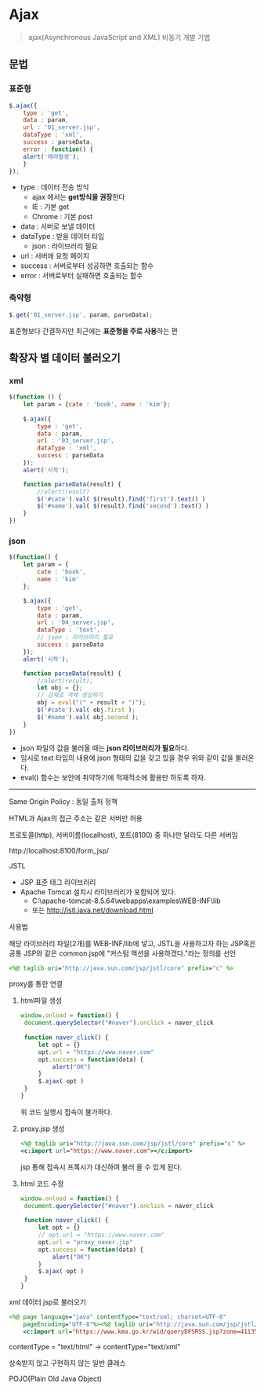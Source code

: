 # Ajax

> ajax(Asynchronous JavaScript and XML) 비동기 개발 기법



## 문법

### 표준형

```javascript
$.ajax({
	type : 'get',
	data : param,
	url : '01_server.jsp',
    dataType : 'xml', 
	success : parseData,
	error : function() {
	alert('에러발생');
	}
});
```

- type : 데이터 전송 방식
  - ajax 에서는 **get방식을 권장**한다
  - IE : 기본 get
  - Chrome : 기본 post
- data : 서버로 보낼 데이터
- dataType : 받을 데이터 타입
  - json : 라이브러리 필요
- url : 서버에 요청 페이지
- success : 서버로부터 성공하면 호출되는 함수
- error : 서버로부터 실패하면 호출되는 함수





### 축약형

```javascript
$.get('01_server.jsp', param, parseData);
```

표준형보다 간결하지만 최근에는 **표준형을 주로 사용**하는 편





## 확장자 별 데이터 불러오기

### xml

```javascript
$(function () {
	let param = {cate : 'book', name : 'kim'};
		
	$.ajax({
		type : 'get',
		data : param,
		url : '03_server.jsp',
		dataType : 'xml', 
		success : parseData
	});
	alert('시작');

	function parseData(result) {
		//alert(result)
		$('#cate').val( $(result).find('first').text() )
		$('#name').val( $(result).find('second').text() )
	}
})
```



### json

```javascript
$(function() {
	let param = {
		cate : 'book',
		name : 'kim'
	};

	$.ajax({
		type : 'get',
		data : param,
		url : '04_server.jsp',
		dataType : 'text',
		// json : 라이브러리 필요
		success : parseData
	});
	alert('시작');

	function parseData(result) {
		//alert(result);
		let obj = {};
		// 강제로 객체 생성하기
		obj = eval("(" + result + ")");
		$('#cate').val( obj.first );
		$('#name').val( obj.second );
	}
})
```

- json 파일의 값을 불러올 때는 **json 라이브러리가 필요**하다.
- 임시로 text 타입의 내용에 json 형태의 값을 갖고 있을 경우 위와 같이 값을 불러온다.
- eval() 함수는 보안에 취약하기에 적재적소에 활용만 하도록 하자.









-----------

Same Origin Policy : 동일 출처 정책

HTML과 Ajax의 접근 주소는 같은 서버만 허용

프로토콜(http), 서버이름(localhost), 포트(8100) 중 하나만 달라도 다른 서버임

http://localhost:8100/form_jsp/





JSTL

- JSP 표준 태그 라이브러리
- Apache Tomcat 설치시 라이브러리가 포함되어 있다.
  - C:\apache-tomcat-8.5.64\webapps\examples\WEB-INF\lib
  - 또는 http://jstl.java.net/download.html



사용법

해당 라이브러리 파일(2개)를 WEB-INF/lib에 넣고, JSTL을 사용하고자 하는 JSP혹은 공통 JSP와 같은 common.jsp에 "커스텀 액션을 사용하겠다."라는 정의를 선언



```jsp
<%@ taglib uri="http://java.sun.com/jsp/jstl/core" prefix="c" %>
```





proxy를 통한 연결



1. html파일 생성

   ```javascript
   window.onload = function() {
   	document.querySelector("#naver").onclick = naver_click
   	
   	function naver_click() {
   		let opt = {}
   		opt.url = "https://www.naver.com"
   		opt.success = function(data) {
   			alert("OK")
   		}
   		$.ajax( opt )
   	}
   }
   ```

   위 코드 실행시 접속이 불가하다.

   

   

2. proxy.jsp 생성

   ```jsp
   <%@ taglib uri="http://java.sun.com/jsp/jstl/core" prefix="c" %>
   <c:import url="https://www.naver.com"></c:import>
   ```

   jsp 통해 접속시 프록시가 대신하여 불러 올 수 있게 된다.

3. html 코드 수정

   ```javascript
   window.onload = function() {
   	document.querySelector("#naver").onclick = naver_click
   	
   	function naver_click() {
   		let opt = {}
   		// opt.url = "https://www.naver.com"
   		opt.url = "proxy_naver.jsp"
   		opt.success = function(data) {
   			alert("OK")
   		}
   		$.ajax( opt )
   	}
   }
   ```



xml 데이터 jsp로 불러오기

```jsp
<%@ page language="java" contentType="text/xml; charset=UTF-8"
    pageEncoding="UTF-8"%><%@ taglib uri="http://java.sun.com/jsp/jstl/core" prefix="c" %>
    <c:import url="https://www.kma.go.kr/wid/queryDFSRSS.jsp?zone=4113565500"></c:import>

```

contentType = "text/html" -> contentType="text/xml"







상속받지 않고 구현하지 않는 일반 클래스

POJO(Plain Old Java Object)

